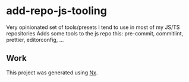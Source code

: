 # add-repo-js-tooling

Very opinionated set of tools/presets I tend to use in most of my JS/TS repositories
Adds some tools to the js repo this: pre-commit, commitlint, prettier, editorconfig, ...

## Work

This project was generated using [Nx](https://nx.dev).
